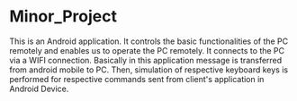 # Minor_Project
This is an Android application. It controls the basic functionalities of the PC remotely and enables us to operate the PC remotely. It connects to the PC via a WIFI connection. Basically in this application message is transferred from android mobile to PC. Then, simulation of respective keyboard keys is performed for respective commands sent from client's application in Android Device.
